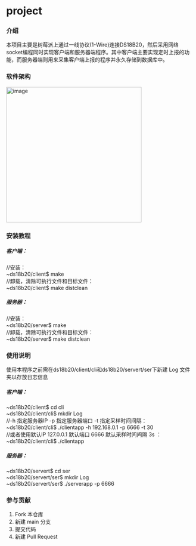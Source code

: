 # project

### 介绍
本项目主要是树莓派上通过一线协议(1-Wire)连接DS18B20，然后采用网络socket编程同时实现客户端和服务器端程序。其中客户端主要实现定时上报的功能，而服务器端则用来采集客户端上报的程序并永久存储到数据库中。

### 软件架构

<img width="363" alt="image" src="https://user-images.githubusercontent.com/130042891/235354330-d2acab1f-464d-40ae-b44a-64ea5dd81f90.png">


### 安装教程
##### 客户端：
//安装：  
~ds18b20/client$ make  
//卸载，清除可执行文件和目标文件：  
~ds18b20/client$ make distclean

##### 服务器：
//安装：  
~ds18b20/server$ make   
//卸载，清除可执行文件和目标文件：  
~ds18b20/server$ make distclean

### 使用说明
使用本程序之前需在ds18b20/client/cli和ds18b20/servert/ser下新建 Log 文件夹以存放日志信息
##### 客户端：
~ds18b20/client$ cd cli  
~ds18b20/client/cli$ mkdir Log  
//-h 指定服务器IP  -p 指定服务器端口  -t 指定采样时间间隔：    
~ds18b20/client/cli$ ./clientapp -h 192.168.0.1 -p 6666 -t 30  
//或者使用默认IP 127.0.0.1  默认端口 6666  默认采样时间间隔 3s ：    
~ds18b20/client/cli$ ./clientapp


##### 服务器：
~ds18b20/servert$ cd ser  
~ds18b20/servert/ser$ mkdir Log  
~ds18b20/servert/ser$ ./serverapp -p 6666  

### 参与贡献

1.  Fork 本仓库
2.  新建 main 分支
3.  提交代码
4.  新建 Pull Request



